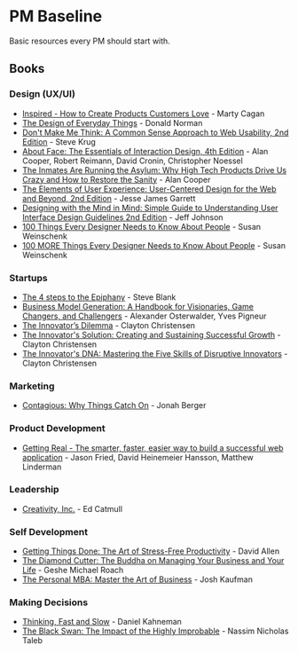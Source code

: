 # PM Baseline
Basic resources every PM should start with.

## Books
### Design (UX/UI)
* [Inspired - How to Create Products Customers Love](https://www.amazon.com/INSPIRED-Create-Tech-Products-Customers-ebook/dp/B077NRB36N) - Marty Cagan
* [The Design of Everyday Things](https://www.amazon.com/Design-Everyday-Things-Revised-Expanded-ebook/dp/B00E257T6C/ref=sr_1_1?keywords=The+Design+of+Everyday+Things+-+Donald+Norman&qid=1554688912&s=books&sr=1-1-catcorr) - Donald Norman
* [Don't Make Me Think: A Common Sense Approach to Web Usability, 2nd Edition](https://www.amazon.com/Dont-Make-Think-Revisited-Usability-ebook/dp/B00HJUBRPG/ref=sr_1_1?keywords=Don%27t+Make+Me+Think&qid=1554688939&s=books&sr=1-1) - Steve Krug
* [About Face: The Essentials of Interaction Design, 4th Edition](https://www.amazon.com/About-Face-Essentials-Interaction-Design-dp-1118766571/dp/1118766571/ref=mt_paperback?_encoding=UTF8&me=&qid=1554689228) - Alan Cooper, Robert Reimann, David Cronin, Christopher Noessel
* [The Inmates Are Running the Asylum: Why High Tech Products Drive Us Crazy and How to Restore the Sanity](https://www.amazon.com/Inmates-Are-Running-Asylum-Products/dp/0672326140) - Alan Cooper
* [The Elements of User Experience: User-Centered Design for the Web and Beyond, 2nd Edition](https://www.amazon.com/Elements-User-Experience-User-Centered-Design-ebook/dp/B004JLMDOC/ref=sr_1_1?keywords=The+Elements+of+User+Experience&qid=1554688964&s=books&sr=1-1) - Jesse James Garrett
* [Designing with the Mind in Mind: Simple Guide to Understanding User Interface Design Guidelines 2nd Edition](https://www.amazon.com/Designing-Mind-Understanding-Interface-Guidelines-ebook-dp-B00HLLN0PI/dp/B00HLLN0PI/ref=mt_kindle?_encoding=UTF8&me=&qid=1554688998) - Jeff Johnson  
* [100 Things Every Designer Needs to Know About People](https://www.amazon.com/Things-Designer-People-Voices-Matter-dp-0321767535/dp/0321767535/ref=mt_paperback?_encoding=UTF8&me=&qid=) - Susan Weinschenk
* [100 MORE Things Every Designer Needs to Know About People](https://www.amazon.com/Things-Designer-People-Voices-Matter/dp/0134196031/ref=pd_sim_0_3/140-1646799-6227112?_encoding=UTF8&pd_rd_i=0134196031&pd_rd_r=aa69433c-59a2-11e9-9502-091092cc734e&pd_rd_w=0Lezj&pd_rd_wg=i7u4I&pf_rd_p=90485860-83e9-4fd9-b838-b28a9b7fda30&pf_rd_r=S3WFRG4J64WRH2TFA2MK&psc=1&refRID=S3WFRG4J64WRH2TFA2MK) - Susan Weinschenk
### Startups
* [The 4 steps to the Epiphany](https://www.amazon.com/Four-Steps-Epiphany-Steve-Blank-ebook/dp/B00FLZKNUQ/ref=sr_1_1?keywords=The+4+steps+to+the+Epiphany+-+Steve+Blank&qid=1554672593&s=digital-text&sr=1-1-catcorr) - Steve Blank
* [Business Model Generation: A Handbook for Visionaries, Game Changers, and Challengers](https://www.amazon.com/Business-Model-Generation-Visionaries-Challengers-ebook/dp/B06X426D4F/ref=sr_1_fkmr0_1?keywords=Business+Model+Generation%3A+A+Handbook+for+Visionaries%2C+Game+Changers%2C+and+Challengers+-+A+handbook+for+designing+tomorrow%E2%80%99s+enterprises&qid=1554672626&s=digital-text&sr=1-1-fkmr0) - Alexander Osterwalder, Yves Pigneur
* [The Innovator’s Dilemma](https://www.amazon.com/Innovators-Dilemma-Technologies-Management-Innovation-ebook/dp/B012BLTM6I/ref=sr_1_1?keywords=The+Innovator%E2%80%99s+Dilemma+-+Clayton+Christensen&qid=1554688699&s=books&sr=1-1) - Clayton Christensen
* [The Innovator's Solution: Creating and Sustaining Successful Growth](https://www.amazon.com/Innovators-Solution-Creating-Sustaining-Successful-ebook/dp/B00E257S7C/ref=sr_1_fkmrnull_1?keywords=The+Innovator%27s+Solution%3A+Creating+and+Sustaining+Successful+Growth+-+Clayton+Christensen&qid=1554688724&s=books&sr=1-1-fkmrnull) - Clayton Christensen
* [The Innovator's DNA: Mastering the Five Skills of Disruptive Innovators](https://www.amazon.com/Innovators-DNA-Mastering-Skills-Disruptive-ebook/dp/B0054KBLRC/ref=sr_1_fkmrnull_1?keywords=The+Innovator%27s+DNA%3A+Mastering+the+Five+Skills+of+Disruptive+Innovators+-+Clayton+Christensen&qid=1554688751&s=books&sr=1-1-fkmrnull) - Clayton Christensen
### Marketing
* [Contagious: Why Things Catch On](https://www.amazon.com/Contagious-Things-Catch-Jonah-Berger-ebook/dp/B008J4GQKW) - Jonah Berger
### Product Development
* [Getting Real - The smarter, faster, easier way to build a successful web application](https://www.amazon.com/Getting-Real-Smarter-Successful-Application/dp/0578012812/ref=sr_1_fkmrnull_1?keywords=Getting+Real+-+The+smarter%2C+faster%2C+easier+way+to+build+a+successful+web+application&qid=1554688811&s=books&sr=1-1-fkmrnull) - Jason Fried, David Heinemeier Hansson, Matthew Linderman
### Leadership
* [Creativity, Inc.](https://www.amazon.com/Creativity-Inc-Overcoming-Unseen-Inspiration-ebook/dp/B00FUZQYBO/ref=sr_1_1?keywords=Creativity%2C+Inc.+-+Ed+Catmull&qid=1554688780&s=books&sr=1-1) - Ed Catmull
### Self Development
* [Getting Things Done: The Art of Stress-Free Productivity](https://www.amazon.com/Getting-Things-Done-Stress-Free-Productivity/dp/0143126563/ref=dp_ob_title_bk) -  David Allen
* [The Diamond Cutter: The Buddha on Managing Your Business and Your Life](https://www.amazon.com/Diamond-Cutter-Buddha-Managing-Business-ebook/dp/B002MHOCZ8) - Geshe Michael Roach
* [The Personal MBA: Master the Art of Business](https://www.amazon.com/Personal-MBA-Master-Art-Business-ebook/dp/B0046ECJ8M) - Josh Kaufman
### Making Decisions
* [Thinking, Fast and Slow](https://www.amazon.com/Thinking-Fast-Slow-Daniel-Kahneman-ebook/dp/B00555X8OA/ref=sr_1_1?crid=2TKQMP12JCQJV&keywords=thinking+fast+and+slow+by+daniel+kahneman&qid=1555171558&s=digital-text&sprefix=Thinkng+fast+and+slow%2Cdigital-text%2C181&sr=1-1) - Daniel Kahneman
* [The Black Swan: The Impact of the Highly Improbable](https://www.amazon.com/Black-Swan-Second-Improbable-Incerto-ebook/dp/B00139XTG4/ref=sr_1_1?keywords=black+swan+taleb&qid=1555171681&s=digital-text&sr=1-1) - Nassim Nicholas Taleb

